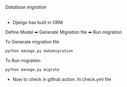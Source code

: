###### Database migration

-   Django has built in ORM

Define Model ➡ Generate Migration file ➡ Run migration

To Generate migration file

```sh
python manage.py makemigration
```

To Run migration

```sh
python manage.py migrate
```

* Now to check in github action. In check.yml file

